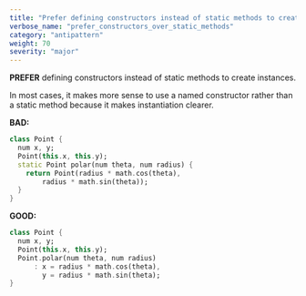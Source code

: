 ```yaml
---
title: "Prefer defining constructors instead of static methods to create instances"
verbose_name: "prefer_constructors_over_static_methods"
category: "antipattern"
weight: 70
severity: "major"
---
```

**PREFER** defining constructors instead of static methods to create instances.

In most cases, it makes more sense to use a named constructor rather than a
static method because it makes instantiation clearer.

**BAD:**
```dart
class Point {
  num x, y;
  Point(this.x, this.y);
  static Point polar(num theta, num radius) {
    return Point(radius * math.cos(theta),
        radius * math.sin(theta));
  }
}
```

**GOOD:**
```dart
class Point {
  num x, y;
  Point(this.x, this.y);
  Point.polar(num theta, num radius)
      : x = radius * math.cos(theta),
        y = radius * math.sin(theta);
}
```

